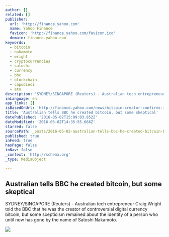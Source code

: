 ```yaml
---
author: []
related: []
publisher:
  url: 'http://finance.yahoo.com'
  name: Yahoo Finance
  favicon: 'http://finance.yahoo.com/favicon.ico'
  domain: finance.yahoo.com
keywords:
  - bitcoin
  - nakamoto
  - wright
  - cryptocurrencies
  - satoshi
  - currency
  - bbc
  - blockchain
  - capodieci
  - ato
description: 'SYDNEY/SINGAPORE (Reuters) - Australian tech entrepreneur Craig Wright told the BBC that he was the creator of controversial digital currency bitcoin, but some scepticism remained about the identity of a person who until now has gone by the name of Satoshi Nakamoto.'
inLanguage: en
app_links: []
isBasedOnUrl: 'http://finance.yahoo.com/news/bitcoin-creator-confirms-identity-australian-072737534.html'
title: 'Australian tells BBC he created bitcoin, but some skeptical'
datePublished: '2016-05-02T15:09:03.852Z'
dateModified: '2016-05-02T14:35:55.666Z'
starred: false
sourcePath: _posts/2016-05-02-australian-tells-bbc-he-created-bitcoin-but-some-skeptical.md
published: true
inFeed: true
hasPage: false
inNav: false
_context: 'http://schema.org'
_type: MediaObject

---
```

<article style=""><h1>Australian tells BBC he created bitcoin, but some skeptical</h1><p>SYDNEY/SINGAPORE (Reuters) - Australian tech entrepreneur Craig Wright told the BBC that he was the creator of controversial digital currency bitcoin, but some scepticism remained about the identity of a person who until now has gone by the name of Satoshi Nakamoto.</p><img src="http://l2.yimg.com/bt/api/res/1.2/RCFuSaO4rZlp2NzDocrVUQ--/YXBwaWQ9eW5ld3NfbGVnbztmaT1maWxsO2g9Mzc3O2lsPXBsYW5lO3B4b2ZmPTUwO3B5b2ZmPTA7cT03NTt3PTY3MA--/http://globalfinance.zenfs.com/images/SG_AHTTP_REUTERS-EN_WRAPPER_NEW_1/2016-05-02T083148Z_3_LYNXNPEC4109B_RTROPTP_3_CURRENCY-BITCOIN_original.jpg" /></article>